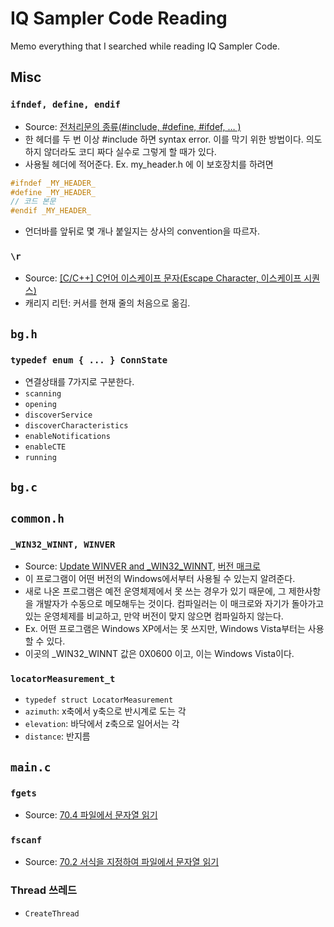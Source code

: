 # IQ Sampler Code Reading
Memo everything that I searched while reading  IQ Sampler Code.
## Misc
### `ifndef, define, endif`
- Source: [전처리문의 종류(#include, #define, #ifdef, … )](http://sarghis.com/blog/802/)
- 한 헤더를 두 번 이상 #include 하면 syntax error. 이를 막기 위한 방법이다. 의도하지 않더라도 코디 짜다 실수로 그렇게 할 때가 있다.
- 사용될 헤더에 적어준다.
Ex. my_header.h 에 이 보호장치를 하려면  
```C
#ifndef _MY_HEADER_
#define _MY_HEADER_
// 코드 본문
#endif _MY_HEADER_
```
- 언더바를 앞뒤로 몇 개나 붙일지는 상사의 convention을 따르자.
### `\r`
- Source: [[C/C++] C언어 이스케이프 문자(Escape Character, 이스케이프 시퀀스)](https://arer.tistory.com/95)
- 캐리지 리턴: 커서를 현재 줄의 처음으로 옮김.
## `bg.h`
### `typedef enum { ... } ConnState`
- 연결상태를 7가지로 구분한다.
- `scanning`
- `opening`
- `discoverService`
- `discoverCharacteristics`
- `enableNotifications`
- `enableCTE`
- `running`
## `bg.c`
## `common.h`
### `_WIN32_WINNT, WINVER`
- Source: [Update WINVER and _WIN32_WINNT](https://docs.microsoft.com/en-us/cpp/porting/modifying-winver-and-win32-winnt?view=vs-2019), [버전 매크로](http://www.jiniya.net/wp/archives/2215)
- 이 프로그램이 어떤 버전의 Windows에서부터 사용될 수 있는지 알려준다.
- 새로 나온 프로그램은 예전 운영체제에서 못 쓰는 경우가 있기 때문에, 그 제한사항을 개발자가 수동으로 메모해두는 것이다. 컴파일러는 이 매크로와 자기가 돌아가고 있는 운영체제를 비교하고, 만약 버전이 맞지 않으면 컴파일하지 않는다.
- Ex. 어떤 프로그램은 Windows XP에서는 못 쓰지만, Windows Vista부터는 사용할 수 있다.
- 이곳의  _WIN32_WINNT 값은 0X0600 이고, 이는  Windows Vista이다.
### `locatorMeasurement_t`
- `typedef struct LocatorMeasurement`
- `azimuth`: x축에서 y축으로 반시계로 도는 각
- `elevation`: 바닥에서 z축으로 일어서는 각
- `distance`: 반지름
## `main.c`
### `fgets`
- Source: [70.4 파일에서 문자열 읽기](https://dojang.io/mod/page/view.php?id=610)
### `fscanf`
- Source: [70.2 서식을 지정하여 파일에서 문자열 읽기](https://dojang.io/mod/page/view.php?id=608)
### Thread 쓰레드
- `CreateThread`
